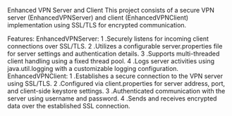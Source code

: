 Enhanced VPN Server and Client
This project consists of a secure VPN server (EnhancedVPNServer) and client (EnhancedVPNClient) implementation using SSL/TLS for encrypted communication.

Features:
EnhancedVPNServer:
      1 .Securely listens for incoming client connections over SSL/TLS.
      2 .Utilizes a configurable server.properties file for server settings and authentication details.
      3 .Supports multi-threaded client handling using a fixed thread pool.
      4 .Logs server activities using java.util.logging with a customizable logging configuration.
EnhancedVPNClient:
      1 .Establishes a secure connection to the VPN server using SSL/TLS.
      2 .Configured via client.properties for server address, port, and client-side keystore settings.
      3 .Authenticated communication with the server using username and password.
      4 .Sends and receives encrypted data over the established SSL connection.
